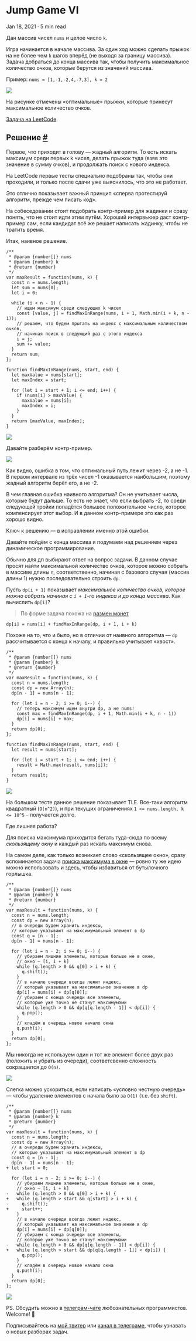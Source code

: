 Jump Game VI
============

Jan 18, 2021 · 5 min read

Дан массив чисел `nums` и целое число `k`.

Игра начинается в начале массива. За один ход можно сделать прыжок на не более чем `k` шагов вперёд (не выходя за границу массива). Задача добраться до конца массива так, чтобы получить максимальное количество очков, которые берутся из значений массива.

Пример: `nums = [1,-1,-2,4,-7,3], k = 2`

![](/images/jump-game-vi--ex.jpg)

На рисунке отмечены «оптимальные» прыжки, которые принесут максимальное количество очков.

[Задача на LeetCode](https://leetcode.com/problems/jump-game-vi/).

Решение [#](#решение)
---------------------

Первое, что приходит в голову — жадный алгоритм. То есть искать максимум среди первых k чисел, делать прыжок туда (взяв это значение в сумму очков), и продолжать поиск с нового индекса.

На LeetCode первые тесты специально подобраны так, чтобы они проходили, и только после сдачи уже выяснилось, что это не работает.

Это отлично показывает важный принцип «сперва протестируй алгоритм, прежде чем писать код».

На собеседовании стоит подобрать контр-пример для жадинки и сразу понять, что не стоит идти этим путём. Хороший интервьюер даст контр-пример сам, если кандидат всё же решает написать жадинку, чтобы не тратить время.

Итак, наивное решение.

    /**
     * @param {number[]} nums
     * @param {number} k
     * @return {number}
     */
    var maxResult = function(nums, k) {
      const n = nums.length;
      let sum = nums[0];
      let i = 0;
    
      while (i < n - 1) {
        // ищем максимум среди следующих k чисел
        const [value, j] = findMaxInRange(nums, i + 1, Math.min(i + k, n - 1));
        // решаем, что будем прыгать на индекс с максимальным количеством очков,
        // начиная поиск в следующий раз с этого индекса
        i = j;
        sum += value;
      }
      return sum;
    };
    
    function findMaxInRange(nums, start, end) {
      let maxValue = nums[start];
      let maxIndex = start;
    
      for (let i = start + 1; i <= end; i++) {
        if (nums[i] > maxValue) {
          maxValue = nums[i];
          maxIndex = i;
        }
      }
      return [maxValue, maxIndex];
    }
    

![](/images/jump-game-vi--greedy.jpg)

Давайте разберём контр-пример.

![](/images/jump-game-vi--greedy-fail.jpg)

Как видно, ошибка в том, что оптимальный путь лежит через -2, а не -1. В первом интервале из трёх чисел -1 оказывается наибольшим, поэтому жадный алгоритм берёт его, а не -2.

В чем главная ошибка наивного алгоритма? Он не учитывает числа, которые будут дальше. То есть не знает, что если выбрать -2, то среди следующей тройки попадётся большое положительное число, которое компенсирует этот выбор. И в данном контр-примере это как раз хорошо видно.

Ключ к решению — в исправлении именно этой ошибки.

Давайте пойдём с конца массива и подумаем над решением через динамическое программирование.

Обычно для дп выбирают ответ на вопрос задачи. В данном случае просят найти максимальной количество очков, которое можно собрать в массиве длины `n`, соответственно, начиная с базового случая (массив длины 1) нужно последовательно строить `dp`.

Пусть `dp[i + 1]` показывает _максимальное количество очков, которое можно собрать начиная с `i + 1`\-го индекса и до конца массива_. Как вычислить `dp[i]`?

> По форме задача похожа на [размен монет](/posts/coin-change.md)

    dp[i] = nums[i] + findMaxInRange(dp, i + 1, i + k)
    

Похоже на то, что и было, но в отличии от наивного алгоритма — `dp` рассчитывается с конца к началу, и правильно учитывает «хвост».

    /**
     * @param {number[]} nums
     * @param {number} k
     * @return {number}
     */
    var maxResult = function(nums, k) {
      const n = nums.length;
      const dp = new Array(n);
      dp[n - 1] = nums[n - 1];
    
      for (let i = n - 2; i >= 0; i--) {
        // теперь максимум ищем внутри dp, а не nums!
        const max = findMaxInRange(dp, i + 1, Math.min(i + k, n - 1))
        dp[i] = nums[i] + max;
      }
      return dp[0];
    };
    
    function findMaxInRange(nums, start, end) {
      let result = nums[start];
    
      for (let i = start + 1; i <= end; i++) {
        result = Math.max(result, nums[i]);
      }
      return result;
    }
    

![](/images/jump-game-vi--tle.jpg)

На большом тесте данное решение показывает TLE. Все-таки алгоритм квадратный (`O(n^2)`), и при текущих ограничениях `1 <= nums.length, k <= 10^5` – получается долго.

Где лишняя работа?

Для поиска максимума приходится бегать туда-сюда по всему _скользящему окну_ и каждый раз искать максимум снова.

На самом деле, как только возникает слово «скользящее окно», сразу вспоминается задача [поиска максимума в окне](/posts/sliding-window-maximum.md) — ровно ту же идею можно использовать и здесь, чтобы избавиться от бутылочного горлышка.

    /**
     * @param {number[]} nums
     * @param {number} k
     * @return {number}
     */
    var maxResult = function(nums, k) {
      const n = nums.length;
      const dp = new Array(n);
      // в очереди будем хранить индексы,
      // которые указывают на максимумальный элемент в dp
      const q = [n - 1];
      dp[n - 1] = nums[n - 1];
    
      for (let i = n - 2; i >= 0; i--) {
        // убираем лишние элементы, которые больше не в окне,
        // окно — [i, i + k]
        while (q.length > 0 && q[0] > i + k) {
          q.shift();
        }
        // в начале очереди всегда лежит индекс,
        // который указывает на максимальное значение в dp
        dp[i] = nums[i] + dp[q[0]];
        // убираем с конца очереди все элементы,
        // которые уже точно не станут максимумами
        while (q.length > 0 && dp[q[q.length - 1]] < dp[i]) {
          q.pop();
        }
        // кладём в очередь новое начало окна
        q.push(i);
      }
      return dp[0];
    };
    

Мы никогда не используем один и тот же элемент более двух раз (положить и убрать из очереди), соответсвенно сложность сокращается до `O(n)`.

![](/images/jump-game-vi--result.jpg)

Слегка можно ускориться, если написать «условно честную очередь» — чтобы удаление элементов с начала было за `O(1)` (т.е. без `shift`).

    /**
     * @param {number[]} nums
     * @param {number} k
     * @return {number}
     */
    var maxResult = function(nums, k) {
      const n = nums.length;
      const dp = new Array(n);
      // в очереди будем хранить индексы,
      // которые указывают на максимумальный элемент в dp
      const q = [n - 1];
      dp[n - 1] = nums[n - 1];
    + let start = 0;
    
      for (let i = n - 2; i >= 0; i--) {
        // убираем лишние элементы, которые больше не в окне,
        // окно — [i, i + k]
    -   while (q.length > 0 && q[0] > i + k) {
    +   while (q.length > start && q[start] > i + k) {
    -     q.shift();
    +     start++;
        }
        // в начале очереди всегда лежит индекс,
        // который указывает на максимальное значение в dp
        dp[i] = nums[i] + dp[q[0]];
        // убираем с конца очереди все элементы,
        // которые уже точно не станут максимумами
    -   while (q.length > 0 && dp[q[q.length - 1]] < dp[i]) {
    +   while (q.length > start && dp[q[q.length - 1]] < dp[i]) {
          q.pop();
        }
        // кладём в очередь новое начало окна
        q.push(i);
      }
      return dp[0];
    };
    

![](/images/jump-game-vi--result2.jpg)

PS. Обсудить можно в [телеграм-чате](https://t.me/ctci_chat_ru) любознательных программистов. Welcome! 🤗

Подписывайтесь на [мой твитер](https://twitter.com/vitkarpov) или [канал в телеграме](https://t.me/coding_interviews), чтобы узнавать о новых разборах задач.